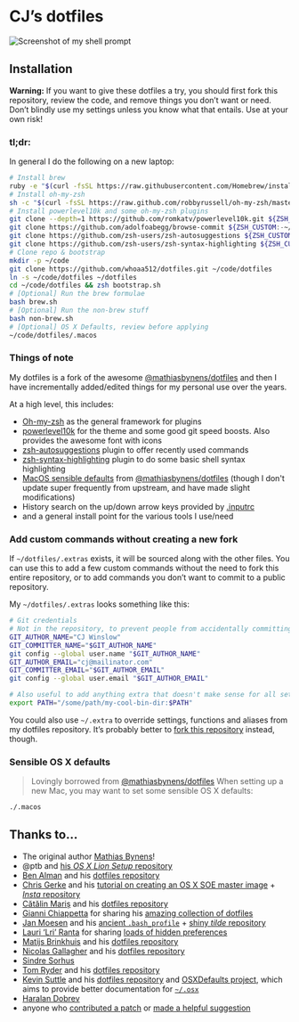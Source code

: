 # CJ’s dotfiles

![Screenshot of my shell prompt](https://github.com/Whoaa512/dotfiles/assets/1581943/77f4f838-7dd2-4762-94e4-e32f9d63473d)

## Installation

**Warning:** If you want to give these dotfiles a try, you should first fork this repository, review the code, and remove things you don’t want or need. Don’t blindly use my settings unless you know what that entails. Use at your own risk!

### tl;dr:

In general I do the following on a new laptop:
```bash
# Install brew
ruby -e "$(curl -fsSL https://raw.githubusercontent.com/Homebrew/install/master/install)"
# Install oh-my-zsh
sh -c "$(curl -fsSL https://raw.github.com/robbyrussell/oh-my-zsh/master/tools/install.sh)"
# Install powerlevel10k and some oh-my-zsh plugins
git clone --depth=1 https://github.com/romkatv/powerlevel10k.git ${ZSH_CUSTOM:-$HOME/.oh-my-zsh/custom}/themes/powerlevel10k
git clone https://github.com/adolfoabegg/browse-commit ${ZSH_CUSTOM:-~/.oh-my-zsh/custom}/plugins/browse-commit
git clone https://github.com/zsh-users/zsh-autosuggestions ${ZSH_CUSTOM:-~/.oh-my-zsh/custom}/plugins/zsh-autosuggestions
git clone https://github.com/zsh-users/zsh-syntax-highlighting ${ZSH_CUSTOM:-~/.oh-my-zsh/custom}/plugins/zsh-syntax-highlighting
# Clone repo & bootstrap
mkdir -p ~/code
git clone https://github.com/whoaa512/dotfiles.git ~/code/dotfiles
ln -s ~/code/dotfiles ~/dotfiles
cd ~/code/dotfiles && zsh bootstrap.sh
# [Optional] Run the brew formulae
bash brew.sh
# [Optional] Run the non-brew stuff
bash non-brew.sh
# [Optional] OS X Defaults, review before applying
~/code/dotfiles/.macos
```

### Things of note

My dotfiles is a fork of the awesome [@mathiasbynens/dotfiles](https://github.com/mathiasbynens/dotfiles) and then I have incrementally added/edited things for my personal use over the years.

At a high level, this includes:
- [Oh-my-zsh](https://ohmyz.sh/) as the general framework for plugins
- [powerlevel10k](https://github.com/romkatv/powerlevel10k) for the theme and some good git speed boosts. Also provides the awesome font with icons
- [zsh-autosuggestions](https://github.com/zsh-users/zsh-autosuggestions) plugin to offer recently used commands
- [zsh-syntax-highlighting](https://github.com/zsh-users/zsh-syntax-highlighting) plugin to do some basic shell syntax highlighting
- [MacOS sensible defaults](./.macos) from [@mathiasbynens/dotfiles](https://github.com/mathiasbynens/dotfiles) (though I don't update super frequently from upstream, and have made slight modifications)
- History search on the up/down arrow keys provided by [.inputrc](./.inputrc)
- and a general install point for the various tools I use/need


### Add custom commands without creating a new fork

If `~/dotfiles/.extras` exists, it will be sourced along with the other files. You can use this to add a few custom commands without the need to fork this entire repository, or to add commands you don’t want to commit to a public repository.

My `~/dotfiles/.extras` looks something like this:

```bash
# Git credentials
# Not in the repository, to prevent people from accidentally committing under my name
GIT_AUTHOR_NAME="CJ Winslow"
GIT_COMMITTER_NAME="$GIT_AUTHOR_NAME"
git config --global user.name "$GIT_AUTHOR_NAME"
GIT_AUTHOR_EMAIL="cj@mailinator.com"
GIT_COMMITTER_EMAIL="$GIT_AUTHOR_EMAIL"
git config --global user.email "$GIT_AUTHOR_EMAIL"

# Also useful to add anything extra that doesn't make sense for all setups
export PATH="/some/path/my-cool-bin-dir:$PATH"

```

You could also use `~/.extra` to override settings, functions and aliases from my dotfiles repository. It’s probably better to [fork this repository](https://github.com/whoaa512/dotfiles/fork) instead, though.

### Sensible OS X defaults
> Lovingly borrowed from [@mathiasbynens/dotfiles](https://github.com/mathiasbynens/dotfiles)
When setting up a new Mac, you may want to set some sensible OS X defaults:

```bash
./.macos
```


## Thanks to…

* The original author [Mathias Bynens](https://mathiasbynens.be/)!
* @ptb and [his _OS X Lion Setup_ repository](https://github.com/ptb/Mac-OS-X-Lion-Setup)
* [Ben Alman](http://benalman.com/) and his [dotfiles repository](https://github.com/cowboy/dotfiles)
* [Chris Gerke](http://www.randomsquared.com/) and his [tutorial on creating an OS X SOE master image](http://chris-gerke.blogspot.com/2012/04/mac-osx-soe-master-image-day-7.html) + [_Insta_ repository](https://github.com/cgerke/Insta)
* [Cătălin Mariș](https://github.com/alrra) and his [dotfiles repository](https://github.com/alrra/dotfiles)
* [Gianni Chiappetta](http://gf3.ca/) for sharing his [amazing collection of dotfiles](https://github.com/gf3/dotfiles)
* [Jan Moesen](http://jan.moesen.nu/) and his [ancient `.bash_profile`](https://gist.github.com/1156154) + [shiny _tilde_ repository](https://github.com/janmoesen/tilde)
* [Lauri ‘Lri’ Ranta](http://lri.me/) for sharing [loads of hidden preferences](http://osxnotes.net/defaults.html)
* [Matijs Brinkhuis](http://hotfusion.nl/) and his [dotfiles repository](https://github.com/matijs/dotfiles)
* [Nicolas Gallagher](http://nicolasgallagher.com/) and his [dotfiles repository](https://github.com/necolas/dotfiles)
* [Sindre Sorhus](http://sindresorhus.com/)
* [Tom Ryder](http://blog.sanctum.geek.nz/) and his [dotfiles repository](https://github.com/tejr/dotfiles)
* [Kevin Suttle](http://kevinsuttle.com/) and his [dotfiles repository](https://github.com/kevinSuttle/dotfiles) and [OSXDefaults project](https://github.com/kevinSuttle/OSXDefaults), which aims to provide better documentation for [`~/.osx`](https://mths.be/osx)
* [Haralan Dobrev](http://hkdobrev.com/)
* anyone who [contributed a patch](https://github.com/mathiasbynens/dotfiles/contributors) or [made a helpful suggestion](https://github.com/mathiasbynens/dotfiles/issues)
